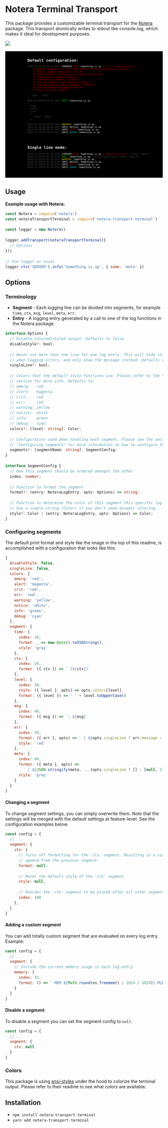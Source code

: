 # Notera Terminal Transport

This package provides a customizable terminal transport for the
[Notera](https://bitbucket.org/zappen999/notera) package. This transport
atomically writes to stdout like console.log, which makes it ideal for
development purposes.

[
  ![](https://img.shields.io/bitbucket/pipelines/zappen999/notera-transport-terminal/master.svg)
](https://bitbucket.org/zappen999/notera-transport-terminal/addon/pipelines/home#!/results/branch/master/page/1)

![Notera terminal output](img/output-example.png)

## Usage

**Example usage with Notera:**

```js
const Notera = require('notera')
const noteraTransportTerminal = require('notera-transport-terminal')

const logger = new Notera()

logger.addTransport(noteraTransportTerminal({
  // Options
}))

// Use logger as usual
logger.ctx('SERVER').info('Something is up', { some: 'meta' })
```

## Options

### Terminology

- **Segment** - Each logging line can be divided into segments, for example
  `time`, `ctx`, `msg`, `level`, `meta`, `err`.
- **Entry** - A logging entry generated by a call to one of the log functions in
  the Notera package.

```ts
interface Options {
  // Disable colored/styled output. Defaults to false
  disableStyle?: bool;

  // Never use more than one line for one log entry. This will hide stack traces
  // when logging errors, and only show the message instead. Defaults to false
  singleLine?: bool;

  // Colors that the default style functions use. Please refer to the "Colors"
  // section for more info. Defaults to:
  // emerg:   red
  // alert:   magenta
  // crit:    red
  // err:     red
  // warning: yellow
  // notice:  white
  // info:    green
  // debug:   cyan
  colors?: [level: string]: Color;

  // Configuration used when handling each segment. Please see the section
  // "Configuring segments" for more information on how to configure these.
  segments?: [segmentName: string]: SegmentConfig;
}

interface SegmentConfig {
  // How this segment should be ordered amongst the other
  index: number;

  // Function to format the segment
  format?: (entry: NoteraLogEntry, opts: Options) => string;

  // Function to determine the color of this segment this specific log entry.
  // Use a simple string (Color) if you don't need dynamic coloring.
  style?: Color | (entry: NoteraLogEntry, opts: Options) => Color;
}
```

### Configuring segments

The default print format and style like the image in the top of this readme,
is accomplished with a configuration that looks like this:

```js
{
  disableStyle: false,
  singleLine: false,
  colors: {
    emerg: 'red',
    alert: 'magenta',
    crit: 'red',
    err: 'red',
    warning: 'yellow',
    notice: 'white',
    info: 'green',
    debug: 'cyan'
  },
  segment: {
    time: {
      index: 10,
      format: _ => new Date().toISOString(),
      style: 'gray'
    },
    ctx: {
      index: 20,
      format: ({ ctx }) => ` [${ctx}]`
    },
    level: {
      index: 30,
      style: ({ level }, opts) => opts.colors[level],
      format: ({ level }) => ' ' + level.toUpperCase()
    },
    msg: {
      index: 40,
      format: ({ msg }) => `: ${msg}`
    },
    err: {
      index: 50,
      format: ({ err }, opts) => ` | ${opts.singleLine ? err.message : err.stack}`,
      style: 'red'
    },
    meta: {
      index: 60,
      format: ({ meta }, opts) =>
        ` | ${JSON.stringify(meta, ...(opts.singleLine ? [] : [null, 2]))}`,
      style: 'gray'
    }
  }
}
```

#### Changing a segment

To change segment settings, you can simply overwrite them. Note that the
settings will be merged with the default settings at feature-level. See the
configuration examples below.

```js
const config = {
  // ...
  segment: {
    ctx: {
      // Turns off formatting for the 'ctx' segment. Resulting in a simple
      // append from the previous segment.
      format: null,

      // Reset the default style of the 'ctx' segment
      style: null,

      // Reorder the 'ctx' segment to be placed after all other segments
      index: 100
    },
  }
}
```


#### Adding a custom segment

You can add totally custom segment that are evaluated on every log entry.
Example:

```js
const config = {
  // ...
  segment: {
    // Include the current memory usage in each log entry
    memory: {
      index: 15,
      format: () => ` MEM ${Math.round(os.freemem() / 1024 / 1024)} MiB`
    }
  }
}
```

#### Disable a segment

To disable a segment you can set the segment config to `null`:

```js
const config = {
  // ...
  segment: {
    ctx: null
  }
}
```

### Colors

This package is using [ansi-styles](https://github.com/chalk/ansi-styles) under
the hood to colorize the terminal output. Please refer to their readme to see
what colors are available.

## Installation
- `npm install notera-transport-terminal`
- `yarn add notera-transport-terminal`
